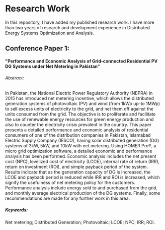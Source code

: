# Research Work

<p> In this repository, I have added my published research work. I have more than two years of research and development experience in Distributed Energy Systems Optimization and Analysis.</p>


## Conference Paper 1: 
#### "Performance and Economic Analysis of Grid-connected Residential PV DG Systems under Net Metering in Pakistan"

###### Abstract:

<p> In Pakistan, the National Electric Power Regulatory Authority (NEPRA) in 2015 has introduced net metering incentive, which allows the distributed generation systems of photovoltaic (PV) and wind (from 1kWp up-to 1MWp) to sell excess units of electricity to the grid, and net them off against the units consumed from the grid. The objective is to proliferate and facilitate the use of renewable energy resources for green energy production and also to counter the electricity crisis prevalent in the country. This paper presents a detailed performance and economic analysis of residential consumers of one of the distribution companies in Pakistan, Islamabad Electric Supply Company (IESCO), having solar distributed generation (DG) systems of 3kW, 5kW, and 10kW with net metering. Using HOMER Pro®, a micro grid optimization software, a detailed economic and performance analysis has been performed. Economic analysis includes the net present cost (NPC), levelized cost of electricity (LCOE), internal rate of return (IRR), return on investment (ROI), and simple payback period of the system. Results indicate that as the generation capacity of DG is increased, the LCOE and payback period is reduced while IRR and ROI is increased, which signify the usefulness of net metering policy for the customers. Performance analysis include energy sold to and purchased from the grid, and monthly average electrical production of the DG systems. Finally, some recommendations are made for any further work in this area. </p>

##### Keywords: 
Net metering; Distributed Generation; Photovoltaic; LCOE; NPC; IRR; ROI.




